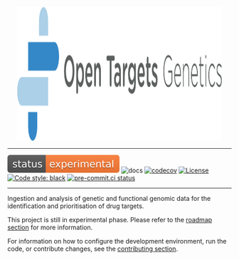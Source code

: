
<p align="center">
  <img width="460" height="300" src="assets/Open_Targets_Genetics_Portal_Logo_v2_font.svg">
</p>
<style>
  .md-typeset h1,
  .md-content__button {
    display: none;
  }
</style>

---

[![status: experimental](https://github.com/GIScience/badges/raw/master/status/experimental.svg)](https://github.com/GIScience/badges#experimental)
![docs](https://github.com/opentargets/genetics_etl_python/actions/workflows/docs.yaml/badge.svg)
[![codecov](https://codecov.io/gh/opentargets/genetics_etl_python/branch/main/graph/badge.svg?token=5ixzgu8KFP)](https://codecov.io/gh/opentargets/genetics_etl_python)
[![License](https://img.shields.io/badge/License-Apache_2.0-blue.svg)](https://opensource.org/licenses/Apache-2.0)
[![Code style: black](https://img.shields.io/badge/code%20style-black-000000.svg)](https://github.com/psf/black)
[![pre-commit.ci status](https://results.pre-commit.ci/badge/github/opentargets/genetics_etl_python/main.svg)](https://results.pre-commit.ci/badge/github/opentargets/genetics_etl_python)

---

Ingestion and analysis of genetic and functional genomic data for the identification and prioritisation of drug targets.

This project is still in experimental phase. Please refer to the [roadmap section](./roadmap/) for more information.

For information on how to configure the development environment, run the code, or contribute changes, see the [contributing section](./contributing/).
